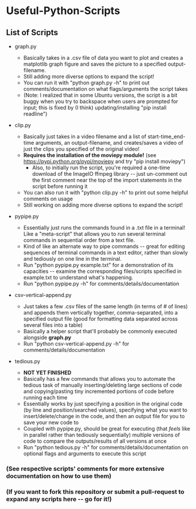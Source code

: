 # Useful-Python-Scripts

## List of Scripts
- graph.py
	- Basically takes in a .csv file of data you want to plot and creates a matplotlib graph figure and saves the picture to a specified output-filename.
	- Still adding more diverse options to expand the script!
	- You can run it with "python graph.py -h" to print out comments/documentation on what flags/arguments the script takes
	- (Note: I realized that in some Ubuntu versions, the script is a bit buggy when you try to backspace when users are prompted for input; this is fixed by (I think) updating/installing "pip install readline")
	
- clip.py
	- Basically just takes in a video filename and a list of start-time_end-time arguments, an output-filename, and creates/saves a video of just the clips you specified of the original video!
	- **Requires the installation of the moviepy module!** (see https://pypi.python.org/pypi/moviepy and try "pip install moviepy")
		- Also, to initially run the script, you're required a one-time download of the ImageIO ffmpeg library -- just un-comment out the first comment near the top of the import statements in the script before running it
	- You can also run it with "python clip.py -h" to print out some helpful comments on usage
	- Still working on adding more diverse options to expand the script!

- pypipe.py
	- Essentially just runs the commands found in a .txt file in a terminal! Like a "meta-script" that allows you to run several terminal commands in sequential order from a text file.
	- Kind of like an alternate way to pipe commands -- great for editing sequences of terminal commands in a text editor, rather than slowly and tediously on one line in the terminal.
	- Run "python pypipe.py example.txt" for a demonstration of its capacities -- examine the corresponding files/scripts specified in example.txt to understand what's happening.
	- Run "python pypipe.py -h" for comments/details/documentation

- csv-vertical-append.py
	- Just takes a few .csv files of the same length (in terms of # of lines) and appends them vertically together, comma-separated, into a specified output file (good for formatting data separated across several files into a table)
	- Basically a helper script that'll probably be commonly executed alongside **graph.py**
	- Run "python csv-vertical-append.py -h" for comments/details/documentation
	
- tedious.py
	- **NOT YET FINISHED**
	- Basically has a few commands that allows you to automate the tedious task of manually inserting/deleting large sections of code and copying/pasting tiny incremented portions of code before running each time
	- Essentially works by just specifying a position in the original code (by line and position/searched values), specifying what you want to insert/delete/change in the code, and then an output file for you to save your new code to
	- Coupled with pypipe.py, should be great for executing (that *feels* like in parallel rather than tediously sequentially) multiple versions of code to compare the outputs/results of all versions at once
	- Run "python tedious.py -h" for comments/details/documentation on optional flags and arguments to execute this script

### (See respective scripts' comments for more extensive documentation on how to use them)
### (If you want to fork this repository or submit a pull-request to expand any scripts here -- go for it!)